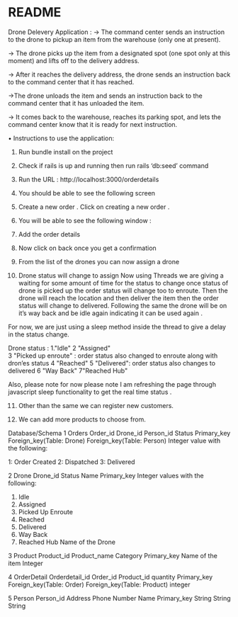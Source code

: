 # README

Drone Delevery Application :
-> The command center sends an instruction to the drone to pickup an item from the warehouse (only one at present).

-> The drone picks up the item from a designated spot (one spot only at this moment) and lifts off to the delivery address.

-> After it reaches the delivery address, the drone sends an instruction back to the command center that it has reached.

->The drone unloads the item and sends an instruction back to the command center that it has unloaded the item.

-> It comes back to the warehouse, reaches its parking spot, and lets the command center know that it is ready for next instruction.

•	Instructions to use the application:

1.	Run bundle install on the project 
2.	Check if rails is up and running then run rails ‘db:seed’  command
3.	Run the URL : http://localhost:3000/orderdetails
4.	You should be able to see the following screen


5.	Create a new order . Click on creating a new order . 
6.	You will be able to see the following window :


7.	Add the order details 
8.	Now click on back once you get a confirmation
9.	From the list of the drones you can now assign a drone 
10.	Drone status will change to assign 
Now using Threads we are giving a waiting for some amount of time for the status to change once status of drone is picked up the order status will change too to enroute.
Then the drone will reach the location and then deliver the item then the order status will change to delivered.
Following the same the drone will be on it’s way back and be idle again indicating it can be used again . 

For now, we are just using a sleep method inside the thread to give a delay in the status change.

Drone status : 
1."Idle" 
2 "Assigned"  
3 "Picked up enroute" : order status also changed to enroute along with dron’es status
4 "Reached"
5 "Delivered": order status also changes to delivered
6 "Way Back"
7"Reached Hub"

Also, please note for now please note I am refreshing the page through javascript sleep functionality to get the real time status . 

11.	Other than the same we can register new customers.

12.	We can add more products to choose from.




Database/Schema
1	Orders 
Order_id
Drone_id
Person_id
Status
Primary_key
Foreign_key(Table: Drone)
Foreign_key(Table: Person)
Integer value with the following: 

1: Order Created
2: Dispatched
3: Delivered


2	Drone
Drone_id
Status
Name
Primary_key
Integer values with the following:

1.	Idle
2.	Assigned
3.	Picked Up Enroute
4.	Reached
5.	Delivered
6.	Way Back
7.	Reached Hub
Name of the Drone
  	
3	Product
Product_id
Product_name
Category
Primary_key
Name of the item
Integer
	
4	OrderDetail
Orderdetail_id
Order_id
Product_id
quantity
Primary_key
Foreign_key(Table: Order)
Foreign_key(Table: Product)
integer

5	Person
Person_id
Address
Phone Number
Name
Primary_key
String
String
String

